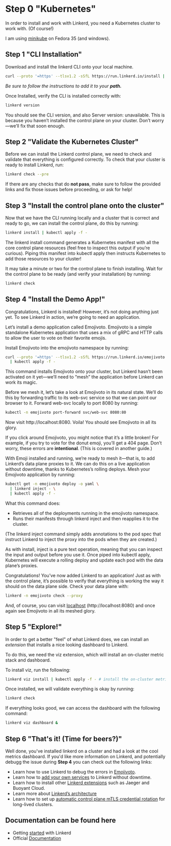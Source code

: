 # Step 0 "Kubernetes"

In order to install and work with Linkerd, you need a Kubernetes cluster to work with. (Of course!)

I am using [minikube](https://minikube.sigs.k8s.io/docs/start/) on Fedora 35 (and windows).

## Step 1 "CLI Installation"

Download and install the linkerd CLI onto your local machine.

```bash
curl --proto '=https' --tlsv1.2 -sSfL https://run.linkerd.io/install | sh
```

*Be sure to follow the instructions to add it to your **path.***

Once Installed, verify the CLI is installed correctly with:

```bash
linkerd version
```

You should see the CLI version, and also Server version: unavailable. This is because you haven’t installed the control plane on your cluster. Don’t worry—we’ll fix that soon enough.

## Step 2 "Validate the Kubernetes Cluster"

Before we can install the Linkerd control plane, we need to check and validate that everything is configured correctly. To check that your cluster is ready to install Linkerd, run:

```bash
linkerd check --pre
```
If there are any checks that do **not pass**, make sure to follow the provided links and fix those issues before proceeding, or ask for help!


## Step 3 "Install the control plane onto the cluster"
Now that we have the CLI running locally and a cluster that is correct and ready to go, we can install the control plane, do this by running:

```bash
linkerd install | kubectl apply -f -
```
The linkerd install command generates a Kubernetes manifest with all the core control plane resources (feel free to inspect this output if you’re curious). Piping this manifest into kubectl apply then instructs Kubernetes to add those resources to your cluster!

It may take a minute or two for the control plane to finish installing. Wait for the control plane to be ready (and verify your installation) by running:

```bash
linkerd check
```

## Step 4 "Install the Demo App!"

Congratulations, Linkerd is installed! However, it’s not doing anything just yet. To see Linkerd in action, we’re going to need an application.

Let’s install a demo application called Emojivoto. Emojivoto is a simple standalone Kubernetes application that uses a mix of gRPC and HTTP calls to allow the user to vote on their favorite emojis.

Install Emojivoto into the emojivoto namespace by running:

```bash
curl --proto '=https' --tlsv1.2 -sSfL https://run.linkerd.io/emojivoto.yml \
  | kubectl apply -f -
```
This command installs Emojivoto onto your cluster, but Linkerd hasn’t been activated on it yet—we’ll need to “mesh” the application before Linkerd can work its magic.

Before we mesh it, let’s take a look at Emojivoto in its natural state. We’ll do this by forwarding traffic to its web-svc service so that we can point our browser to it. Forward web-svc locally to port 8080 by running:

```bash
kubectl -n emojivoto port-forward svc/web-svc 8080:80
```
Now visit http://localhost:8080. Voila! You should see Emojivoto in all its glory.

If you click around Emojivoto, you might notice that it’s a little broken! For example, if you try to vote for the donut emoji, you’ll get a 404 page. Don’t worry, these errors are **intentional**. (This is covered in another guide.)

With Emoji installed and running, we’re ready to mesh it—that is, to add Linkerd’s data plane proxies to it. We can do this on a live application without downtime, thanks to Kubernetes’s rolling deploys. Mesh your Emojivoto application by running:

```bash
kubectl get -n emojivoto deploy -o yaml \
  | linkerd inject - \
  | kubectl apply -f -
```
What this command does:

- Retrieves all of the deployments running in the emojivoto namespace. 
- Runs their manifests through linkerd inject and then reapplies it to the cluster. 

(The linkerd inject command simply adds annotations to the pod spec that instruct Linkerd to inject the proxy into the pods when they are created.)

As with install, inject is a pure text operation, meaning that you can inspect the input and output before you use it. Once piped into kubectl apply, Kubernetes will execute a rolling deploy and update each pod with the data plane’s proxies.

Congratulations! You’ve now added Linkerd to an application! Just as with the control plane, it’s possible to verify that everything is working the way it should on the data plane side. Check your data plane with:

```bash
linkerd -n emojivoto check --proxy
```

And, of course, you can visit [localhost](http://localhost:8080) (http://localhost:8080) and once again see Emojivoto in all its meshed glory.

## Step 5 "Explore!"

In order to get a better "feel" of what Linkerd does, we can install an *extension* that installs a nice looking dashboard to Linkerd.

To do this, we need the viz extension, which will install an on-cluster metric stack and dashboard.

To install viz, run the following:

```bash
linkerd viz install | kubectl apply -f - # install the on-cluster metrics stack
```
Once installed, we will validate everything is okay by running:

```bash
linkerd check
```

If everything looks good, we can access the dashboard with the following command:

```bash
linkerd viz dashboard &
```

## Step 6 "That's it! (Time for beers?)"

Well done, you've installed linkerd on a cluster and had a look at the cool metrics dashboard. If you'd like more information on Linkerd, and potentially debugg the issue during **Step 4** you can check out the following links:

- Learn how to use Linkerd to debug the errors in [Emojivoto](https://linkerd.io/2.11/tasks/debugging-your-service/).
- Learn how to [add your own services](https://linkerd.io/2.11/adding-your-service/) to Linkerd without downtime.
- Learn how to install other [Linkerd extensions](https://linkerd.io/2.11/tasks/extensions/) such as Jaeger and Buoyant Cloud.
- Learn more about [Linkerd’s architecture](https://linkerd.io/2.11/reference/architecture/)
- Learn how to set up [automatic control plane mTLS credential rotation](https://linkerd.io/2.11/tasks/automatically-rotating-control-plane-tls-credentials/) for long-lived clusters.

## Documentation can be found here

- Getting [started](https://linkerd.io/2.11/getting-started/) with Linkerd
- Official [Documentation](https://linkerd.io/2.11/overview/)
